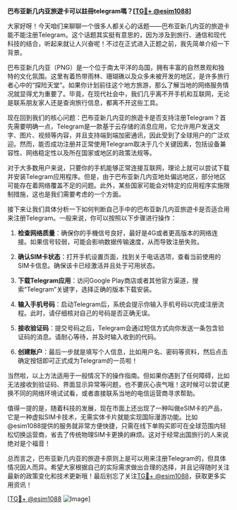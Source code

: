 **巴布亚新几内亚旅遊卡可以註冊telegram嗎？[[TG💪+ @esim1088](https://t.me/s/esim1088)]**

大家好呀！今天咱们来聊聊一个很多人都关心的话题——巴布亚新几内亚的旅遊卡能不能注册Telegram。这个话题其实挺有意思的，因为涉及到旅行、通信和现代科技的结合，听起来就让人兴奋呢！不过在正式进入正题之前，我先简单介绍一下背景。

巴布亚新几内亚（PNG）是一个位于南太平洋的岛国，拥有丰富的自然景观和独特的文化氛围。这里有着热带雨林、珊瑚礁以及众多未被开发的地区，是许多旅行者心中的“探险天堂”。如果你计划前往这个地方旅游，那么了解当地的网络服务情况就显得尤为重要了。毕竟，在现代社会中，我们几乎离不开手机和互联网，无论是联系朋友家人还是查询旅行信息，都离不开这些工具。

现在回到我们的核心问题：巴布亚新几内亚的旅遊卡是否支持注册Telegram？首先需要明确一点，Telegram是一款基于云存储的消息应用，它允许用户发送文字、图片、视频等内容，并且支持端到端加密通讯，因此受到了全球用户的广泛欢迎。然而，能否成功注册并正常使用Telegram取决于几个关键因素，包括设备兼容性、网络稳定性以及所在国家或地区的政策法规等。

对于大多数用户来说，只要你的手机能够正常连接互联网，理论上就可以尝试下载并安装Telegram应用程序。但是，由于巴布亚新几内亚地处偏远地区，部分地区可能存在着网络覆盖不足的问题。此外，某些国家可能会对特定的应用程序实施限制措施，这也是我们需要考虑的一个方面。

接下来让我们具体分析一下如何判断自己手中的巴布亚新几内亚旅遊卡是否适合用来注册Telegram。一般来说，你可以按照以下步骤进行操作：

1. **检查网络质量**：确保你的手機信号良好，最好是4G或者更高版本的网络连接。如果信号较弱，可能会影响数据传输速度，从而导致注册失败。
   
2. **确认SIM卡状态**：打开手机设置页面，找到关于电话选项，查看当前使用的SIM卡信息。确保该卡已经激活并且处于可用状态。
   
3. **下载Telegram应用**：访问Google Play商店或者其他官方渠道，搜索“Telegram”关键字，选择正确的版本下载安装。
   
4. **输入手机号码**：启动Telegram后，系统会提示你输入手机号码以完成注册流程。此时，请仔细核对自己的号码是否正确无误。
   
5. **接收验证码**：提交号码之后，Telegram会通过短信方式向你发送一条包含验证码的消息。请耐心等待，并及时输入收到的代码。
   
6. **创建账户**：最后一步就是填写个人信息，比如用户名、密码等资料，然后点击确定按钮即可正式成为Telegram的一员啦！

当然啦，以上方法适用于一般情况下的操作指南。但如果你遇到了任何障碍，比如无法接收到验证码、界面显示异常等问题，也不要灰心丧气哦！这时候可以尝试更换不同的网络环境试试看，或者直接联系当地的电信运营商寻求帮助。

值得一提的是，随着科技的发展，现在市面上还出现了一种叫做eSIM卡的产品，它是一种虚拟SIM卡技术，无需实体卡片就能实现国际漫游功能。比如@esim1088提供的服务就非常方便快捷，只需在线下单购买即可在全球范围内轻松切换运营商，省去了传统物理SIM卡更换的麻烦。这对于经常出国旅行的人来说绝对是个福音！

总而言之，巴布亚新几内亚的旅遊卡原则上是可以用来注册Telegram的，但具体情况因人而异。希望大家根据自己的实际需求做出合理的选择，并且记得随时关注最新的政策变化和技术更新哦！最后别忘了关注[TG💪+ @esim1088](https://t.me/s/esim1088)，获取更多实用资讯！

[[TG💪+ @esim1088](https://t.me/s/esim1088) ![Image](https://i.postimg.cc/4NQfJmqS/Snipaste-2025-05-13-00-14-12.png)]